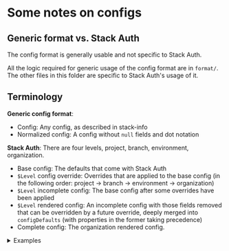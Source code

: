 # Some notes on configs
 
## Generic format vs. Stack Auth

The config format is generally usable and not specific to Stack Auth.

All the logic required for generic usage of the config format are in `format/`. The other files in this folder are specific to Stack Auth's usage of it.

## Terminology

**Generic config format**:
- Config: Any config, as described in stack-info
- Normalized config: A config without `null` fields and dot notation

**Stack Auth**: There are four levels, project, branch, environment, organization.
- Base config: The defaults that come with Stack Auth
- `$Level` config override: Overrides that are applied to the base config (in the following order: project -> branch -> environment -> organization)
- `$Level` incomplete config: The base config after some overrides have been applied
- `$Level` rendered config: An incomplete config with those fields removed that can be overridden by a future override, deeply merged into `configDefaults` (with properties in the former taking precedence)
- Complete config: The organization rendered config.

<details>
<summary>Examples</summary>

Base config:
```js
{
  organizations: {},
  createTeamOnSignUp: false,
  sourceOfTruthConnectionString: null
}
```

---

Project config override:
```js
{
  sourceOfTruthConnectionString: 'postgresql://...',
}
```

Project incomplete config:
```js
// note: `organizations` and `createTeamOnSignUp` may be overridden by branch, environment, or organization configs! They are not final
{
  organizations: {},
  createTeamOnSignUp: false,
  sourceOfTruthConnectionString: 'postgresql://...',
}
```

Project rendered config:
```js
// since `organizations` and `createTeamOnSignUp` may change later, they are not included in the rendered config
{
  sourceOfTruthConnectionString: 'postgresql://...',
}
```

---

Branch config override:
```js
{
  organizations: {
    'my-org': {
      name: 'My Org',
    }
  }
}
```


Branch incomplete config:
```js
{
  organizations: {
    'my-org': {
      name: 'My Org',
    }
  },
  createTeamOnSignUp: true,
  sourceOfTruthConnectionString: 'postgresql://...',
}
```

Branch rendered config:
```js
// as above, `organizations` and `createTeamOnSignUp` are not included in the rendered config, as they may change later
{
  sourceOfTruthConnectionString: 'postgresql://...',
}
```

---

Environment config override:
```js
// no change from branch config
{}
```

Environment incomplete config:
```js
// no change from branch config
{
  organizations: {
    'my-org': {
      name: 'My Org',
    }
  },
  createTeamOnSignUp: true,
  sourceOfTruthConnectionString: 'postgresql://...',
}
```

Environment rendered config:
```js
// organizations can no longer change after this point, so they are included in the rendered config
{
  organizations: {
    'my-org': {
      name: 'My Org',
    }
  },
  createTeamOnSignUp: true,
  sourceOfTruthConnectionString: 'postgresql://...',
}
```

---

Organization config override:
```js
{
  createTeamOnSignUp: true,
}
```

Organization incomplete config = organization rendered config = complete config:
```js
{
  createTeamOnSignUp: true,
  sourceOfTruthConnectionString: 'postgresql://...',
}
```


</details>
